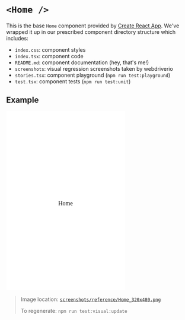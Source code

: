 # `<Home />`

This is the base `Home` component provided by [Create React App](https://facebook.github.io/create-react-app/). We've wrapped it up in our prescribed component directory structure which includes:

- `index.css`: component styles
- `index.tsx`: component code
- `README.md`: component documentation (hey, that's me!)
- `screenshots`: visual regression screenshots taken by webdriverio
- `stories.tsx`: component playground (`npm run test:playground`)
- `test.tsx`: component tests (`npm run test:unit`)

## Example

![Home](./screenshots/reference/Home_320x480.png)

> Image location: [`screenshots/reference/Home_320x480.png`](./screenshots/reference/Home_320x480.png)
> 
> To regenerate: 
> `npm run test:visual:update`